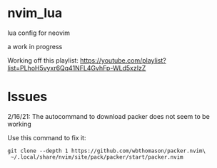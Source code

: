 # nvim_lua
lua config for neovim

a work in progress

Working off this playlist: https://youtube.com/playlist?list=PLhoH5vyxr6Qq41NFL4GvhFp-WLd5xzIzZ

# Issues
2/16/21: The autocommand to download packer does not seem to be working

Use this command to fix it:
```
git clone --depth 1 https://github.com/wbthomason/packer.nvim\
 ~/.local/share/nvim/site/pack/packer/start/packer.nvim
 ```

